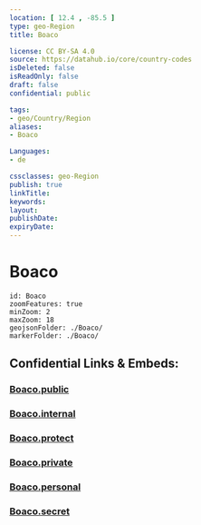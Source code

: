 ```yaml
---
location: [ 12.4 , -85.5 ] 
type: geo-Region
title: Boaco

license: CC BY-SA 4.0
source: https://datahub.io/core/country-codes
isDeleted: false
isReadOnly: false
draft: false
confidential: public

tags:
- geo/Country/Region
aliases:
- Boaco

Languages:
- de

cssclasses: geo-Region
publish: true
linkTitle: 
keywords: 
layout: 
publishDate: 
expiryDate: 
---
```


# Boaco

```leaflet
id: Boaco
zoomFeatures: true 
minZoom: 2 
maxZoom: 18
geojsonFolder: ./Boaco/
markerFolder: ./Boaco/
```


## Confidential Links & Embeds: 

### [Boaco.public](/_public/\Earth\Continent\America~Central\Nicaragua\departments~NicaraguaBoaco.public.md) 

### [Boaco.internal](/_internal/\Earth\Continent\America~Central\Nicaragua\departments~NicaraguaBoaco.internal.md) 

### [Boaco.protect](/_protect/\Earth\Continent\America~Central\Nicaragua\departments~NicaraguaBoaco.protect.md) 

### [Boaco.private](/_private/\Earth\Continent\America~Central\Nicaragua\departments~NicaraguaBoaco.private.md) 

### [Boaco.personal](/_personal/\Earth\Continent\America~Central\Nicaragua\departments~NicaraguaBoaco.personal.md) 

### [Boaco.secret](/_secret/\Earth\Continent\America~Central\Nicaragua\departments~NicaraguaBoaco.secret.md)

